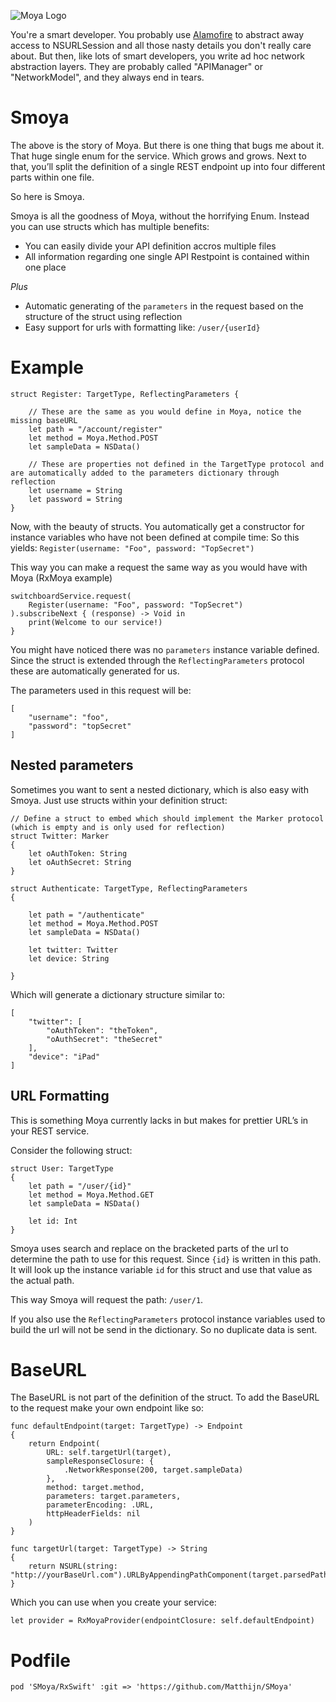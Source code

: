 ![Moya Logo](web/moya_logo_github.png)

You're a smart developer. You probably use [Alamofire](https://github.com/Alamofire/Alamofire) to abstract away access to
NSURLSession and all those nasty details you don't really care about. But then,
like lots of smart developers, you write ad hoc network abstraction layers. They
are probably called "APIManager" or "NetworkModel", and they always end in tears.

# Smoya
The above is the story of Moya. But there is one thing that bugs me about it. That huge single enum for the service. Which grows and grows. Next to that, you’ll split the definition of a single REST endpoint up into four different parts within one file. 

So here is Smoya. 

Smoya is all the goodness of Moya, without the horrifying Enum. Instead you can use structs which has multiple benefits:

- You can easily divide your API definition accros multiple files
- All information regarding one single API Restpoint is contained within one place

*Plus*

- Automatic generating of the `parameters` in the request based on the structure of the struct using reflection
- Easy support for urls with formatting like: `/user/{userId}`

# Example

```
struct Register: TargetType, ReflectingParameters {

	// These are the same as you would define in Moya, notice the missing baseURL
	let path = "/account/register"
	let method = Moya.Method.POST
	let sampleData = NSData()

	// These are properties not defined in the TargetType protocol and are automatically added to the parameters dictionary through reflection
	let username = String
	let password = String
}
```

Now, with the beauty of structs. You automatically get a constructor for instance variables who have not been defined at compile time: So this yields: `Register(username: "Foo", password: "TopSecret")`

This way you can make a request the same way as you would have with Moya (RxMoya example)

```
switchboardService.request(
	Register(username: "Foo", password: "TopSecret")
).subscribeNext { (response) -> Void in
	print(Welcome to our service!)
}
```

You might have noticed there was no `parameters` instance variable defined. Since the struct is extended through the `ReflectingParameters` protocol these are automatically generated for us. 

The parameters used in this request will be:

```
[
	"username": "foo",
	"password": "topSecret"
]
```

## Nested parameters
Sometimes you want to sent a nested dictionary, which is also easy with Smoya. Just use structs within your definition struct:

```
// Define a struct to embed which should implement the Marker protocol (which is empty and is only used for reflection)
struct Twitter: Marker
{
	let oAuthToken: String
	let oAuthSecret: String
}

struct Authenticate: TargetType, ReflectingParameters
{
	
	let path = "/authenticate"
	let method = Moya.Method.POST
	let sampleData = NSData()

	let twitter: Twitter	
	let device: String

}
```

Which will generate a dictionary structure similar to:

```
[
	"twitter": [
		"oAuthToken": "theToken",
		"oAuthSecret": "theSecret"
	],
	"device": "iPad"
]
```

## URL Formatting
This is something Moya currently lacks in but makes for prettier URL’s in your REST service.

Consider the following struct:

```
struct User: TargetType
{
	let path = "/user/{id}"
	let method = Moya.Method.GET
	let sampleData = NSData()

	let id: Int
}
```

Smoya uses search and replace on the bracketed parts of the url to determine the path to use for this request. Since `{id}` is written in this path. It will look up the instance variable `id` for this struct and use that value as the actual path. 

This way Smoya will request the path: `/user/1`. 

If you also use the `ReflectingParameters` protocol instance variables used to build the url will not be send in the dictionary. So no duplicate data is sent. 

# BaseURL

The BaseURL is not part of the definition of the struct. To add the BaseURL to the request make your own endpoint like so:

```
func defaultEndpoint(target: TargetType) -> Endpoint
{
	return Endpoint(
		URL: self.targetUrl(target),
		sampleResponseClosure: {
			.NetworkResponse(200, target.sampleData)
		},
		method: target.method,
		parameters: target.parameters,
		parameterEncoding: .URL,
		httpHeaderFields: nil
	)
}

func targetUrl(target: TargetType) -> String
{
	return NSURL(string: "http://yourBaseUrl.com").URLByAppendingPathComponent(target.parsedPath).absoluteString
}
```

Which you can use when you create your service:

```
let provider = RxMoyaProvider(endpointClosure: self.defaultEndpoint)
```

# Podfile

```
pod 'SMoya/RxSwift' :git => 'https://github.com/Matthijn/SMoya'
```

